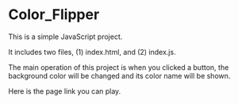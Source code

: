 # Color_Flipper

This is a simple JavaScript project. 

It includes two files, (1) index.html, and (2) index.js.  

The main operation of this project is when you clicked a button, the background color will be changed and its color name will be shown. 

Here is the page link you can play. 
